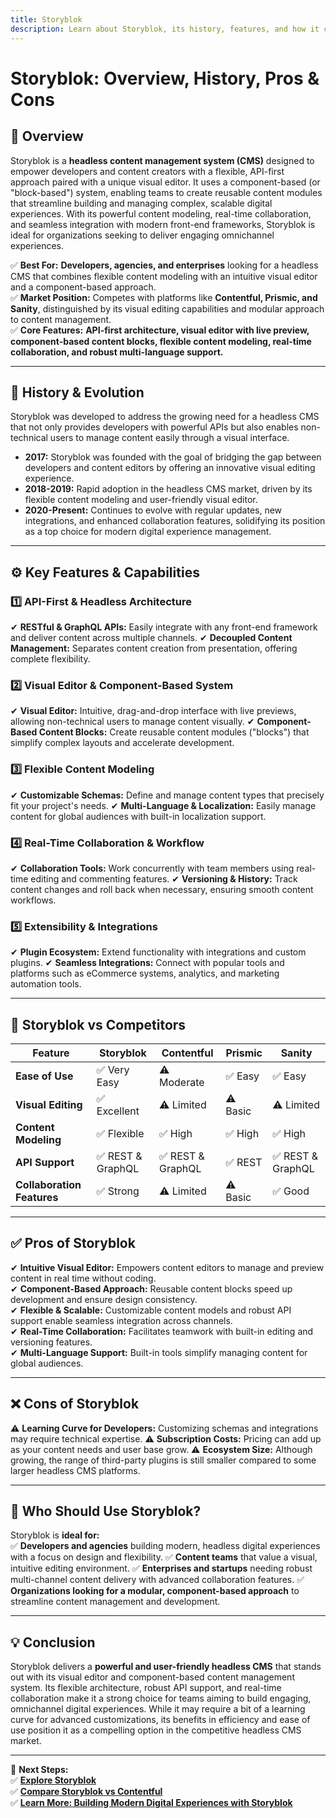 ```yaml
---
title: Storyblok
description: Learn about Storyblok, its history, features, and how it compares to other headless CMS platforms.
---
```


# **Storyblok: Overview, History, Pros & Cons**

## **📌 Overview**  
Storyblok is a **headless content management system (CMS)** designed to empower developers and content creators with a flexible, API-first approach paired with a unique visual editor. It uses a component-based (or "block-based") system, enabling teams to create reusable content modules that streamline building and managing complex, scalable digital experiences. With its powerful content modeling, real-time collaboration, and seamless integration with modern front-end frameworks, Storyblok is ideal for organizations seeking to deliver engaging omnichannel experiences.

✅ **Best For:** **Developers, agencies, and enterprises** looking for a headless CMS that combines flexible content modeling with an intuitive visual editor and a component-based approach.  
✅ **Market Position:** Competes with platforms like **Contentful, Prismic, and Sanity**, distinguished by its visual editing capabilities and modular approach to content management.  
✅ **Core Features:** **API-first architecture, visual editor with live preview, component-based content blocks, flexible content modeling, real-time collaboration, and robust multi-language support.**

---

## **📜 History & Evolution**  
Storyblok was developed to address the growing need for a headless CMS that not only provides developers with powerful APIs but also enables non-technical users to manage content easily through a visual interface.

- **2017:** Storyblok was founded with the goal of bridging the gap between developers and content editors by offering an innovative visual editing experience.
- **2018-2019:** Rapid adoption in the headless CMS market, driven by its flexible content modeling and user-friendly visual editor.
- **2020-Present:** Continues to evolve with regular updates, new integrations, and enhanced collaboration features, solidifying its position as a top choice for modern digital experience management.

---

## **⚙️ Key Features & Capabilities**

### **1️⃣ API-First & Headless Architecture**
✔ **RESTful & GraphQL APIs:** Easily integrate with any front-end framework and deliver content across multiple channels.
✔ **Decoupled Content Management:** Separates content creation from presentation, offering complete flexibility.

### **2️⃣ Visual Editor & Component-Based System**
✔ **Visual Editor:** Intuitive, drag-and-drop interface with live previews, allowing non-technical users to manage content visually.
✔ **Component-Based Content Blocks:** Create reusable content modules ("blocks") that simplify complex layouts and accelerate development.

### **3️⃣ Flexible Content Modeling**
✔ **Customizable Schemas:** Define and manage content types that precisely fit your project's needs.
✔ **Multi-Language & Localization:** Easily manage content for global audiences with built-in localization support.

### **4️⃣ Real-Time Collaboration & Workflow**
✔ **Collaboration Tools:** Work concurrently with team members using real-time editing and commenting features.
✔ **Versioning & History:** Track content changes and roll back when necessary, ensuring smooth content workflows.

### **5️⃣ Extensibility & Integrations**
✔ **Plugin Ecosystem:** Extend functionality with integrations and custom plugins.
✔ **Seamless Integrations:** Connect with popular tools and platforms such as eCommerce systems, analytics, and marketing automation tools.

---

## **🔄 Storyblok vs Competitors**

| Feature                      | Storyblok        | Contentful       | Prismic         | Sanity          |
|------------------------------|------------------|------------------|-----------------|-----------------|
| **Ease of Use**              | ✅ Very Easy     | ⚠ Moderate      | ✅ Easy         | ✅ Easy         |
| **Visual Editing**           | ✅ Excellent     | ⚠ Limited       | ⚠ Basic        | ⚠ Limited      |
| **Content Modeling**         | ✅ Flexible      | ✅ High         | ✅ High         | ✅ High         |
| **API Support**              | ✅ REST & GraphQL| ✅ REST & GraphQL| ✅ REST         | ✅ REST & GraphQL|
| **Collaboration Features**   | ✅ Strong        | ⚠ Limited       | ⚠ Basic        | ✅ Good         |

---

## **✅ Pros of Storyblok**  
✔ **Intuitive Visual Editor:** Empowers content editors to manage and preview content in real time without coding.  
✔ **Component-Based Approach:** Reusable content blocks speed up development and ensure design consistency.  
✔ **Flexible & Scalable:** Customizable content models and robust API support enable seamless integration across channels.  
✔ **Real-Time Collaboration:** Facilitates teamwork with built-in editing and versioning features.  
✔ **Multi-Language Support:** Built-in tools simplify managing content for global audiences.

---

## **❌ Cons of Storyblok**  
⚠ **Learning Curve for Developers:** Customizing schemas and integrations may require technical expertise.
⚠ **Subscription Costs:** Pricing can add up as your content needs and user base grow.
⚠ **Ecosystem Size:** Although growing, the range of third-party plugins is still smaller compared to some larger headless CMS platforms.

---

## **🎯 Who Should Use Storyblok?**  
Storyblok is **ideal for:**  
✅ **Developers and agencies** building modern, headless digital experiences with a focus on design and flexibility.
✅ **Content teams** that value a visual, intuitive editing environment.
✅ **Enterprises and startups** needing robust multi-channel content delivery with advanced collaboration features.
✅ **Organizations looking for a modular, component-based approach** to streamline content management and development.

---

## **💡 Conclusion**  
Storyblok delivers a **powerful and user-friendly headless CMS** that stands out with its visual editor and component-based content management system. Its flexible architecture, robust API support, and real-time collaboration make it a strong choice for teams aiming to build engaging, omnichannel digital experiences. While it may require a bit of a learning curve for advanced customizations, its benefits in efficiency and ease of use position it as a compelling option in the competitive headless CMS market.

---

🚀 **Next Steps:**  
✅ **[Explore Storyblok](https://www.storyblok.com/)**  
✅ **[Compare Storyblok vs Contentful](#)**  
✅ **[Learn More: Building Modern Digital Experiences with Storyblok](#)**
